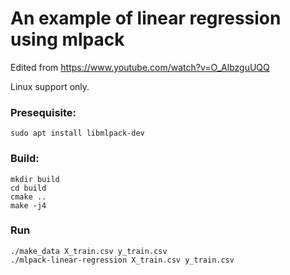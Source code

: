 # An example of linear regression using mlpack

Edited from https://www.youtube.com/watch?v=O_AlbzguUQQ

Linux support only.

### Presequisite:
    sudo apt install libmlpack-dev

### Build:
    mkdir build 
    cd build
    cmake ..
    make -j4

### Run
    ./make_data X_train.csv y_train.csv
    ./mlpack-linear-regression X_train.csv y_train.csv
